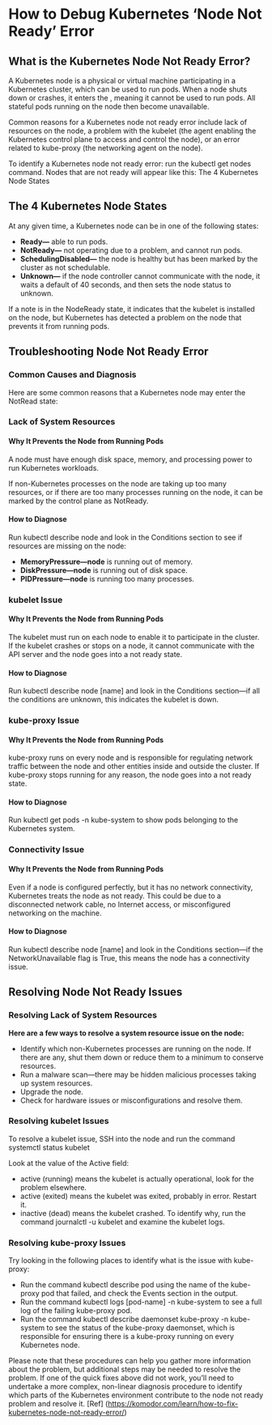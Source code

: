 # How to Debug Kubernetes ‘Node Not Ready’ Error
## What is the Kubernetes Node Not Ready Error?
A Kubernetes node is a physical or virtual machine participating in a Kubernetes cluster, which can be used to run pods. When a node shuts down or crashes, it enters the <NotReady state>, meaning it cannot be used to run pods. All stateful pods running on the node then become unavailable.

Common reasons for a Kubernetes node not ready error include lack of resources on the node, a problem with the kubelet (the agent enabling the Kubernetes control plane to access and control the node), or an error related to kube-proxy (the networking agent on the node).
    
To identify a Kubernetes node not ready error: run the kubectl get nodes command. Nodes that are not ready will appear like this:
The 4 Kubernetes Node States

## The 4 Kubernetes Node States

At any given time, a Kubernetes node can be in one of the following states:

- **Ready—** able to run pods.
- **NotReady—** not operating due to a problem, and cannot run pods.
- **SchedulingDisabled—** the node is healthy but has been marked by the cluster as not schedulable.
- **Unknown—** if the node controller cannot communicate with the node, it waits a default of 40 seconds, and then sets the node status to unknown.

If a note is in the NodeReady state, it indicates that the kubelet is installed on the node, but Kubernetes has detected a problem on the node that prevents it from running pods.

## Troubleshooting Node Not Ready Error

### Common Causes and Diagnosis
Here are some common reasons that a Kubernetes node may enter the NotRead state:

### Lack of System Resources

#### Why It Prevents the Node from Running Pods
A node must have enough disk space, memory, and processing power to run Kubernetes workloads.

If non-Kubernetes processes on the node are taking up too many resources, or if there are too many processes running on the node, it can be marked by the control plane as NotReady.

#### How to Diagnose
Run kubectl describe node and look in the Conditions section to see if resources are missing on the node:

- **MemoryPressure—node** is running out of memory.
- **DiskPressure—node** is running out of disk space.
- **PIDPressure—node** is running too many processes.

### kubelet Issue

#### Why It Prevents the Node from Running Pods
The kubelet must run on each node to enable it to participate in the cluster. If the kubelet crashes or stops on a node, it cannot communicate with the API server and the node goes into a not ready state.

#### How to Diagnose
Run kubectl describe node [name] and look in the Conditions section—if all the conditions are unknown, this indicates the kubelet is down.

### kube-proxy Issue
#### Why It Prevents the Node from Running Pods
kube-proxy runs on every node and is responsible for regulating network traffic between the node and other entities inside and outside the cluster. If kube-proxy stops running for any reason, the node goes into a not ready state.

#### How to Diagnose
Run kubectl get pods -n kube-system to show pods belonging to the Kubernetes system.

### Connectivity Issue
#### Why It Prevents the Node from Running Pods
Even if a node is configured perfectly, but it has no network connectivity, Kubernetes treats the node as not ready. This could be due to a disconnected network cable, no Internet access, or misconfigured networking on the machine.

#### How to Diagnose
Run kubectl describe node [name] and look in the Conditions section—if the NetworkUnavailable flag is True, this means the node has a connectivity issue.

## Resolving Node Not Ready Issues
### Resolving Lack of System Resources
**Here are a few ways to resolve a system resource issue on the node:**

- Identify which non-Kubernetes processes are running on the node. If there are any, shut them down or reduce them to a minimum to conserve resources.
- Run a malware scan—there may be hidden malicious processes taking up system resources.
- Upgrade the node.
- Check for hardware issues or misconfigurations and resolve them.
  
### Resolving kubelet Issues
To resolve a kubelet issue, SSH into the node and run the command systemctl status kubelet

Look at the value of the Active field:

- active (running) means the kubelet is actually operational, look for the problem elsewhere.
- active (exited) means the kubelet was exited, probably in error. Restart it.
- inactive (dead) means the kubelet crashed. To identify why, run the command journalctl -u kubelet and examine the kubelet logs.
  
### Resolving kube-proxy Issues

Try looking in the following places to identify what is the issue with kube-proxy:

- Run the command kubectl describe pod using the name of the kube-proxy pod that failed, and check the Events section in the output.
- Run the command kubectl logs [pod-name] -n kube-system to see a full log of the failing kube-proxy pod.
- Run the command kubectl describe daemonset kube-proxy -n kube-system to see the status of the kube-proxy daemonset, which is responsible for ensuring there is a kube-proxy running on every Kubernetes node.
  
Please note that these procedures can help you gather more information about the problem, but additional steps may be needed to resolve the problem. If one of the quick fixes above did not work, you’ll need to undertake a more complex, non-linear diagnosis procedure to identify which parts of the Kubernetes environment contribute to the node not ready problem and resolve it.
[Ref] (https://komodor.com/learn/how-to-fix-kubernetes-node-not-ready-error/)

